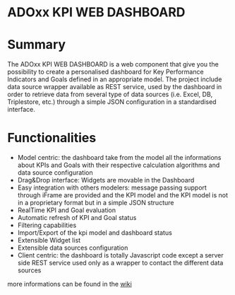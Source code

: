 ADOxx KPI WEB DASHBOARD
====================

# Summary
The ADOxx KPI WEB DASHBOARD is a web component that give you the possibility to create a personalised dashboard for Key Performance Indicators and Goals defined in an appropriate model.
The project include data source wrapper available as REST service, used by the dashboard in order to retrieve data from several type of data sources (i.e. Excel, DB, Triplestore, etc.) through a simple JSON configuration in a standardised interface.

# Functionalities

- Model centric: the dashboard take from the model all the informations about KPIs and Goals with their respective calculation algorithms and data source configuration
- Drag&Drop interface: Widgets are movable in the Dashboard
- Easy integration with others modelers: message passing support through iFrame are provided and the KPI model and the KPI model is not in a proprietary format but in a simple JSON structure
- RealTime KPI and Goal evaluation
- Automatic refresh of KPI and Goal status
- Filtering capabilities
- Import/Export of the kpi model and dashboard status
- Extensible Widget list 
- Extensible data sources configuration
- Client centric: the dashboard is totally Javascript code except a server side REST service used only as a wrapper to contact the different data sources

more informations can be found in the [wiki](../wiki)
